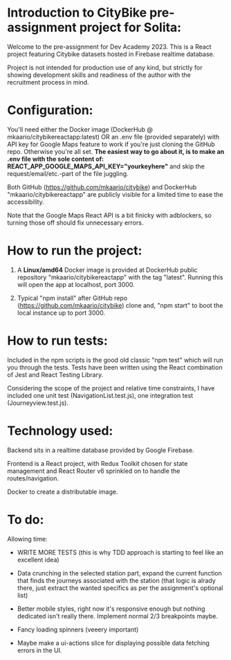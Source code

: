 # Introduction to CityBike pre-assignment project for Solita:

Welcome to the pre-assignment for Dev Academy 2023. This is a React project featuring Citybike datasets hosted in Firebase realtime database.

Project is not intended for production use of any kind, but strictly for showing development skills and readiness of the author with the recruitment process in mind.

# Configuration:

You'll need either the Docker image (DockerHub @ mkaario/citybikereactapp:latest) OR an .env file (provided separately) with API key for Google Maps feature to work if you're just cloning the GitHub repo. Otherwise you're all set. **The easiest way to go about it, is to make an .env file with the sole content of: REACT_APP_GOOGLE_MAPS_API_KEY="yourkeyhere"** and skip the request/email/etc.-part of the file juggling.

Both GitHub (https://github.com/mkaario/citybike) and DockerHub "mkaario/citybikereactapp" are publicly visible for a limited time to ease the accessibility.

Note that the Google Maps React API is a bit finicky with adblockers, so turning those off should fix unnecessary errors.

# How to run the project:

1. A **Linux/amd64** Docker image is provided at DockerHub public repository "mkaario/citybikereactapp" with the tag "latest". Running this will open the app at localhost, port 3000.

2. Typical "npm install" after GitHub repo (https://github.com/mkaario/citybike) clone and, "npm start" to boot the local instance up to port 3000.

# How to run tests:

Included in the npm scripts is the good old classic "npm test" which will run you through the tests. Tests have been written using the React combination of Jest and React Testing Library.

Considering the scope of the project and relative time constraints, I have included one unit test (NavigationList.test.js), one integration test (Journeyview.test.js).

# Technology used:

Backend sits in a realtime database provided by Google Firebase.

Frontend is a React project, with Redux Toolkit chosen for state management and React Router v6 sprinkled on to handle the routes/navigation.

Docker to create a distributable image.

# To do:

Allowing time:

- WRITE MORE TESTS (this is why TDD approach is starting to feel like an excellent idea)

- Data crunching in the selected station part, expand the current function that finds the journeys associated with the station (that logic is alrady there, just extract the wanted specifics as per the assignment's optional list)

- Better mobile styles, right now it's responsive enough but nothing dedicated isn't really there. Implement normal 2/3 breakpoints maybe.

- Fancy loading spinners (veeery important)

- Maybe make a ui-actions slice for displaying possible data fetching errors in the UI.

